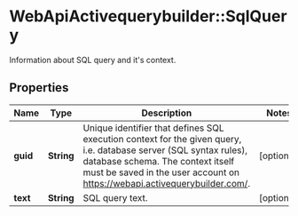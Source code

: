 # WebApiActivequerybuilder::SqlQuery

Information about SQL query and it&#39;s context.

## Properties
Name | Type | Description | Notes
------------ | ------------- | ------------- | -------------
**guid** | **String** | Unique identifier that defines SQL execution context for the given query, i.e. database server (SQL syntax rules),  database schema. The context itself must be saved in the user account on https://webapi.activequerybuilder.com/. | [optional] 
**text** | **String** | SQL query text. | [optional] 



